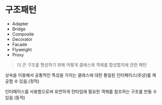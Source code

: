 # 구조패턴
* Adapter
* Bridge
* Composite
* Decorator
* Facade
* Flyweight
* Proxy
> 더 큰 구조를 형성하기 위해 어떻게 클래스와 객체를 합성할지에 관한 패턴

상속을 이용해서 공통적인 특성을 가지는 클래스에 대한 통일된 인터페이스(추상)를 제공할 수 있음.(정적)

인터페이스를 사용함으로써 유연하게 런타임에 필요한 객체를 참조하는 구조를 만들 수 있음 (동적) 